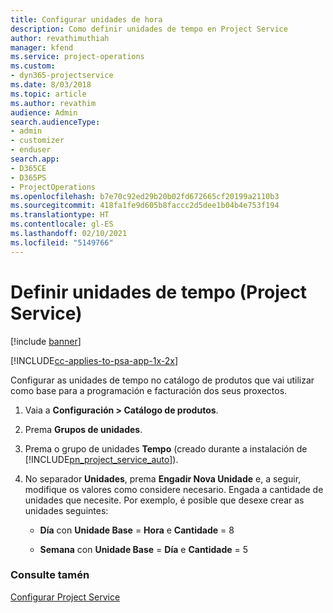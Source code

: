 ```yaml
---
title: Configurar unidades de hora
description: Como definir unidades de tempo en Project Service
author: revathimuthiah
manager: kfend
ms.service: project-operations
ms.custom:
- dyn365-projectservice
ms.date: 8/03/2018
ms.topic: article
ms.author: revathim
audience: Admin
search.audienceType:
- admin
- customizer
- enduser
search.app:
- D365CE
- D365PS
- ProjectOperations
ms.openlocfilehash: b7e70c92ed29b20b02fd672665cf20199a2110b3
ms.sourcegitcommit: 418fa1fe9d605b8faccc2d5dee1b04b4e753f194
ms.translationtype: HT
ms.contentlocale: gl-ES
ms.lasthandoff: 02/10/2021
ms.locfileid: "5149766"
---
```

# <a name="set-up-time-units-project-service"></a>Definir unidades de tempo (Project Service)

[!include [banner](../includes/psa-now-project-operations.md)]

[!INCLUDE[cc-applies-to-psa-app-1x-2x](../includes/cc-applies-to-psa-app-1x-2x.md)]

Configurar as unidades de tempo no catálogo de produtos que vai utilizar como base para a programación e facturación dos seus proxectos.  
  
1. Vaia a **Configuración > Catálogo de produtos**.  
  
2. Prema **Grupos de unidades**.  
  
3. Prema o grupo de unidades **Tempo** (creado durante a instalación de [!INCLUDE[pn_project_service_auto](../includes/pn-project-service-auto.md)]).  
  
4. No separador **Unidades**, prema **Engadir Nova Unidade** e, a seguir, modifique os valores como considere necesario. Engada a cantidade de unidades que necesite. Por exemplo, é posible que desexe crear as unidades seguintes:  
  
   - **Día** con **Unidade Base** = **Hora** e **Cantidade** = 8  
  
   - **Semana** con **Unidade Base** = **Día** e **Cantidade** = 5  
  
### <a name="see-also"></a>Consulte tamén  
 [Configurar Project Service](../psa/configure.md)
